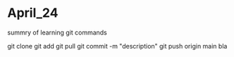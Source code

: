# April_24
summry of learning git commands

git clone
git add
git pull
git commit -m "description"
git push origin main
bla
